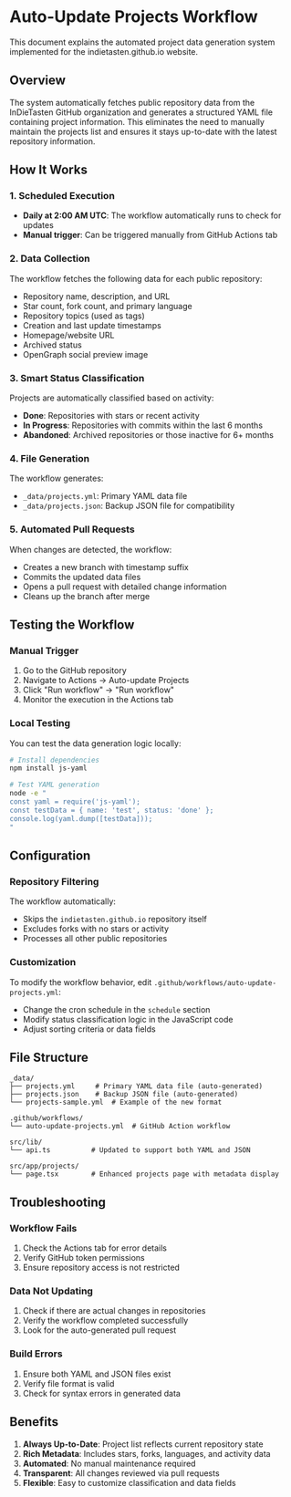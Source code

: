 # Auto-Update Projects Workflow

This document explains the automated project data generation system implemented for the indietasten.github.io website.

## Overview

The system automatically fetches public repository data from the InDieTasten GitHub organization and generates a structured YAML file containing project information. This eliminates the need to manually maintain the projects list and ensures it stays up-to-date with the latest repository information.

## How It Works

### 1. Scheduled Execution
- **Daily at 2:00 AM UTC**: The workflow automatically runs to check for updates
- **Manual trigger**: Can be triggered manually from GitHub Actions tab

### 2. Data Collection
The workflow fetches the following data for each public repository:
- Repository name, description, and URL
- Star count, fork count, and primary language
- Repository topics (used as tags)
- Creation and last update timestamps
- Homepage/website URL
- Archived status
- OpenGraph social preview image

### 3. Smart Status Classification
Projects are automatically classified based on activity:
- **Done**: Repositories with stars or recent activity
- **In Progress**: Repositories with commits within the last 6 months
- **Abandoned**: Archived repositories or those inactive for 6+ months

### 4. File Generation
The workflow generates:
- `_data/projects.yml`: Primary YAML data file
- `_data/projects.json`: Backup JSON file for compatibility

### 5. Automated Pull Requests
When changes are detected, the workflow:
- Creates a new branch with timestamp suffix
- Commits the updated data files
- Opens a pull request with detailed change information
- Cleans up the branch after merge

## Testing the Workflow

### Manual Trigger
1. Go to the GitHub repository
2. Navigate to Actions → Auto-update Projects
3. Click "Run workflow" → "Run workflow"
4. Monitor the execution in the Actions tab

### Local Testing
You can test the data generation logic locally:

```bash
# Install dependencies
npm install js-yaml

# Test YAML generation
node -e "
const yaml = require('js-yaml');
const testData = { name: 'test', status: 'done' };
console.log(yaml.dump([testData]));
"
```

## Configuration

### Repository Filtering
The workflow automatically:
- Skips the `indietasten.github.io` repository itself
- Excludes forks with no stars or activity
- Processes all other public repositories

### Customization
To modify the workflow behavior, edit `.github/workflows/auto-update-projects.yml`:
- Change the cron schedule in the `schedule` section
- Modify status classification logic in the JavaScript code
- Adjust sorting criteria or data fields

## File Structure

```
_data/
├── projects.yml     # Primary YAML data file (auto-generated)
├── projects.json    # Backup JSON file (auto-generated)
└── projects-sample.yml  # Example of the new format

.github/workflows/
└── auto-update-projects.yml  # GitHub Action workflow

src/lib/
└── api.ts          # Updated to support both YAML and JSON

src/app/projects/
└── page.tsx        # Enhanced projects page with metadata display
```

## Troubleshooting

### Workflow Fails
1. Check the Actions tab for error details
2. Verify GitHub token permissions
3. Ensure repository access is not restricted

### Data Not Updating
1. Check if there are actual changes in repositories
2. Verify the workflow completed successfully
3. Look for the auto-generated pull request

### Build Errors
1. Ensure both YAML and JSON files exist
2. Verify file format is valid
3. Check for syntax errors in generated data

## Benefits

1. **Always Up-to-Date**: Project list reflects current repository state
2. **Rich Metadata**: Includes stars, forks, languages, and activity data
3. **Automated**: No manual maintenance required
4. **Transparent**: All changes reviewed via pull requests
5. **Flexible**: Easy to customize classification and data fields
